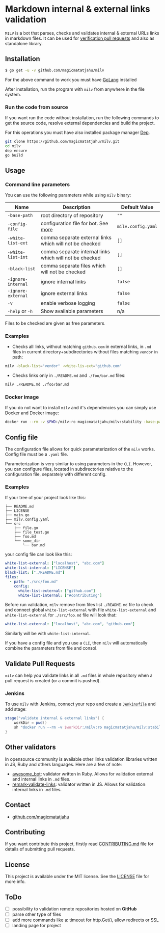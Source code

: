 # Markdown internal & external links validation

`MILV` is a bot that parses, checks and validates internal & external URLs links in markdown files. It can be used for [verification pull requests](#validate-pull-requests) and also as standalone library.

## Installation

```bash
$ go get -u -v github.com/magicmatatjahu/milv
```

For the above command to work you must have [GoLang](https://golang.org/doc/install) installed

After installation, run the program with `milv` from anywhere in the file system.

### Run the code from source

If you want run the code without installation, run the following commands to get the source code, resolve external dependencies and build the project. 

For this operations you must have also installed package manager [Dep](https://github.com/golang/dep).

```bash
git clone https://github.com/magicmatatjahu/milv.git
cd milv
dep ensure
go build
```

## Usage

### Command line parameters

You can use the following parameters while using `milv` binary:

| Name        | Description    | Default Value       |
|-------------|----------------|---------------------|
| `-base-path` | root directory of repository | `""`
| `-config-file` | configuration file for bot. See [more](#config-file) | `milv.config.yaml`
| `-white-list-ext` | comma separate external links which will not be checked | `[]`
| `-white-list-int` | comma separate internal links which will not be checked  | `[]`
| `-black-list` | comma separate files which will not be checked | `[]`
| `-ignore-internal` | ignore internal links | `false`
| `-ignore-external` | ignore external links | `false`
| `-v` | enable verbose logging | `false`
| `-help` or `-h` | Show available parameters | n/a

Files to be checked are given as free parameters.

### Examples

* Checks all links, without matching `github.com` in external links, in `.md` files in current directory+subdirectories without files matching `vendor` in path:

```bash
milv -black-list="vendor" -white-lis-ext="github.com"
```

* Checks links only in `./README.md` and `./foo/bar.md` files:

```bash
milv ./README.md ./foo/bar.md
```

### Docker image

If you do not want to install `milv` and it's dependencies you can simply use Docker and Docker image:

```bash
docker run --rm -v $PWD:/milv:ro magicmatatjahu/milv:stability -base-path=/milv
```

## Config file

The configuration file allows for quick parameterization of the `milv` works. Config file must be a `.yaml` file.

Parameterization is very similar to using parameters in the `CLI`. However, you can configure files, located in subdirectories relative to the configuration file, separately with different config.

### Examples

If your tree of your project look like this:

```
├── README.md
├── LICENSE
├── main.go
├── milv.config.yaml
└── src
    ├── file.go
    ├── file_test.go
    ├── foo.md
    └── some_dir
        └── bar.md
```

your config file can look like this:

```yaml
white-list-external: ["localhost", "abc.com"]
white-list-internal: ["LICENSE"]
black-list: ["./README.md"]
files:
  - path: "./src/foo.md"
    config:
      white-list-external: ["github.com"]
      white-list-internal: ["#contributing"]
```

Before run validation, `milv` remove from files list `./README.md` file to check and connect global `white-list-external` with file `white-list-external` and `white-list-external` for `./src/foo.md` file will look that:

```yaml
white-list-external: ["localhost", "abc.com", "github.com"]
```

Similarly will be with `white-list-internal`.

If you have a config file and you use a `CLI`, then `milv` will automatically combine the parameters from file and consol.

## Validate Pull Requests

`milv` can help you validate links in all `.md` files in whole repository when a pull request is created (or a commit is pushed).

### Jenkins

To use `milv` with Jenkins, connect your repo and create a [`Jenkinsfile`](https://jenkins.io/doc/book/pipeline/jenkinsfile/#creating-a-jenkinsfile) and add stage:

```groovy
stage("validate internal & external links") {
    workDir = pwd()
    sh "docker run --rm -v $workDir:/milv:ro magicmatatjahu/milv:stability -base-path=/milv"
}
```

## Other validators

In opensource community is available other links validation libraries written in JS, Ruby and others languages. Here are a few of note:

* [awesome_bot](https://github.com/dkhamsing/awesome_bot): validator written in Ruby. Allows for validation external and internal links in `.md` files.
* [remark-validate-links](https://github.com/remarkjs/remark-validate-links): validator written in JS. Allows for validation internal links in `.md` files.

## Contact

- [github.com/magicmatatjahu](https://github.com/magicmatatjahu)

## Contributing

If you want contribute this project, firstly read [CONTRIBUTING.md](CONTRIBUTING.md) file for details of submitting pull requests.

## License

This project is available under the MIT license. See the [LICENSE](LICENSE) file for more info.

## ToDo

* [ ] possibility to validation remote repositories hosted on **GitHub**
* [ ] parse other type of files
* [ ] add more commands like a: timeout for http.Get(), allow redirects or SSL
* [ ] landing page for project